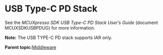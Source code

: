 # USB Type-C PD Stack

See the *MCUXpresso SDK USB Type-C PD Stack User’s Guide* \(document MCUXSDKUSBPDUG\) for more information.

**Note:** The USB TYPE-C PD stack supports IAR only.

**Parent topic:**[Middleware](../topics/applicable_for_productrt1050_or_productrt1010_or_p.md)

